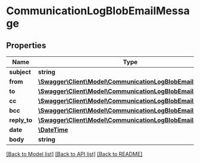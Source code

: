 # CommunicationLogBlobEmailMessage

## Properties
Name | Type | Description | Notes
------------ | ------------- | ------------- | -------------
**subject** | **string** |  | [optional] 
**from** | [**\Swagger\Client\Model\CommunicationLogBlobEmailAddress[]**](CommunicationLogBlobEmailAddress.md) |  | [optional] 
**to** | [**\Swagger\Client\Model\CommunicationLogBlobEmailAddress[]**](CommunicationLogBlobEmailAddress.md) |  | [optional] 
**cc** | [**\Swagger\Client\Model\CommunicationLogBlobEmailAddress[]**](CommunicationLogBlobEmailAddress.md) |  | [optional] 
**bcc** | [**\Swagger\Client\Model\CommunicationLogBlobEmailAddress[]**](CommunicationLogBlobEmailAddress.md) |  | [optional] 
**reply_to** | [**\Swagger\Client\Model\CommunicationLogBlobEmailAddress[]**](CommunicationLogBlobEmailAddress.md) |  | [optional] 
**date** | [**\DateTime**](\DateTime.md) |  | [optional] 
**body** | **string** |  | [optional] 

[[Back to Model list]](../README.md#documentation-for-models) [[Back to API list]](../README.md#documentation-for-api-endpoints) [[Back to README]](../README.md)


